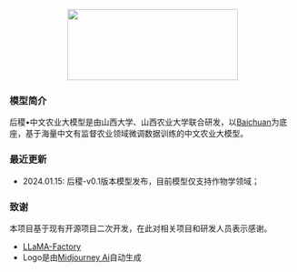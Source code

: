 <p align="center">
  <img width="300" height="125" src="https://github.com/zhiweihu1103/AgriMa/blob/main/pics/logo.jpg">
</p>

### 模型简介
后稷•中文农业大模型是由山西大学、山西农业大学联合研发，以[Baichuan](https://huggingface.co/baichuan-inc)为底座，基于海量中文有监督农业领域微调数据训练的中文农业大模型。
### 最近更新
* 2024.01.15: 后稷-v0.1版本模型发布，目前模型仅支持作物学领域；
### 致谢
本项目基于现有开源项目二次开发，在此对相关项目和研发人员表示感谢。
* [LLaMA-Factory](https://github.com/hiyouga/LLaMA-Factory)
* Logo是由[Midjourney Ai](https://www.imagine.art/dashboard/tool/from-text?utm_source=google&utm_medium=cpc&utm_campaign=Traffic_Sale&utm_term=midjourney%20ai&utm_campaign=&utm_source=adwords&utm_medium=ppc&hsa_acc=3029240990&hsa_cam=20922987350&hsa_grp=158341820100&hsa_ad=686960810072&hsa_src=g&hsa_tgt=kwd-1675638903539&hsa_kw=midjourney%20ai&hsa_mt=b&hsa_net=adwords&hsa_ver=3&gad_source=1&gclid=CjwKCAiAzJOtBhALEiwAtwj8tl26ITaTFTkwwm4sJ7W_fLC3ifEgsNxAZkFXLnLB7PX9le8EPSN9GRoC88IQAvD_BwE)自动生成

